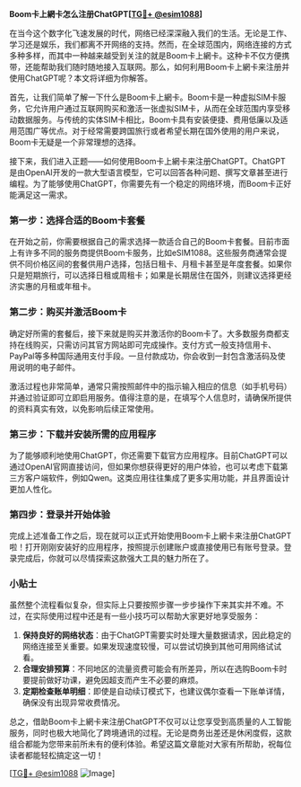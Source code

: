 **Boom卡上網卡怎么注册ChatGPT[[TG💪+ @esim1088](https://t.me/s/esim1088)]**

在当今这个数字化飞速发展的时代，网络已经深深融入我们的生活。无论是工作、学习还是娱乐，我们都离不开网络的支持。然而，在全球范围内，网络连接的方式多种多样，而其中一种越来越受到关注的就是Boom卡上網卡。这种卡不仅方便携带，还能帮助我们随时随地接入互联网。那么，如何利用Boom卡上網卡来注册并使用ChatGPT呢？本文将详细为你解答。

首先，让我们简单了解一下什么是Boom卡上網卡。Boom卡是一种虚拟SIM卡服务，它允许用户通过互联网购买和激活一张虚拟SIM卡，从而在全球范围内享受移动数据服务。与传统的实体SIM卡相比，Boom卡具有安装便捷、费用低廉以及适用范围广等优点。对于经常需要跨国旅行或者希望长期在国外使用的用户来说，Boom卡无疑是一个非常理想的选择。

接下来，我们进入正题——如何使用Boom卡上網卡来注册ChatGPT。ChatGPT是由OpenAI开发的一款大型语言模型，它可以回答各种问题、撰写文章甚至进行编程。为了能够使用ChatGPT，你需要先有一个稳定的网络环境，而Boom卡正好能满足这一需求。

### 第一步：选择合适的Boom卡套餐

在开始之前，你需要根据自己的需求选择一款适合自己的Boom卡套餐。目前市面上有许多不同的服务商提供Boom卡服务，比如eSIM1088。这些服务商通常会提供不同价格区间的套餐供用户选择，包括日租卡、月租卡甚至是年度套餐。如果你只是短期旅行，可以选择日租或周租卡；如果是长期居住在国外，则建议选择更经济实惠的月租或年租卡。

### 第二步：购买并激活Boom卡

确定好所需的套餐后，接下来就是购买并激活你的Boom卡了。大多数服务商都支持在线购买，只需访问其官方网站即可完成操作。支付方式一般支持信用卡、PayPal等多种国际通用支付手段。一旦付款成功，你会收到一封包含激活码及使用说明的电子邮件。

激活过程也非常简单，通常只需按照邮件中的指示输入相应的信息（如手机号码）并通过验证即可立即启用服务。值得注意的是，在填写个人信息时，请确保所提供的资料真实有效，以免影响后续正常使用。

### 第三步：下载并安装所需的应用程序

为了能够顺利地使用ChatGPT，你还需要下载官方应用程序。目前ChatGPT可以通过OpenAI官网直接访问，但如果你想获得更好的用户体验，也可以考虑下载第三方客户端软件，例如Qwen。这类应用往往集成了更多实用功能，并且界面设计更加人性化。

### 第四步：登录并开始体验

完成上述准备工作之后，现在就可以正式开始使用Boom卡上網卡来注册ChatGPT啦！打开刚刚安装好的应用程序，按照提示创建账户或直接使用已有账号登录。登录完成后，你就可以尽情探索这款强大工具的魅力所在了。

### 小贴士

虽然整个流程看似复杂，但实际上只要按照步骤一步步操作下来其实并不难。不过，在实际使用过程中还是有一些小技巧可以帮助大家更好地享受服务：

1. **保持良好的网络状态**：由于ChatGPT需要实时处理大量数据请求，因此稳定的网络连接至关重要。如果发现速度较慢，可以尝试切换到其他可用网络试试看。
2. **合理安排预算**：不同地区的流量资费可能会有所差异，所以在选购Boom卡时要提前做好功课，避免因超支而产生不必要的麻烦。
3. **定期检查账单明细**：即使是自动续订模式下，也建议偶尔查看一下账单详情，确保没有出现异常收费情况。

总之，借助Boom卡上網卡来注册ChatGPT不仅可以让您享受到高质量的人工智能服务，同时也极大地简化了跨境通讯的过程。无论是商务出差还是休闲度假，这款组合都能为您带来前所未有的便利体验。希望这篇文章能对大家有所帮助，祝每位读者都能轻松搞定这一切！

[[TG💪+ @esim1088](https://t.me/s/esim1088) ![Image](https://i.postimg.cc/4NQfJmqS/Snipaste-2025-05-13-00-14-12.png)]